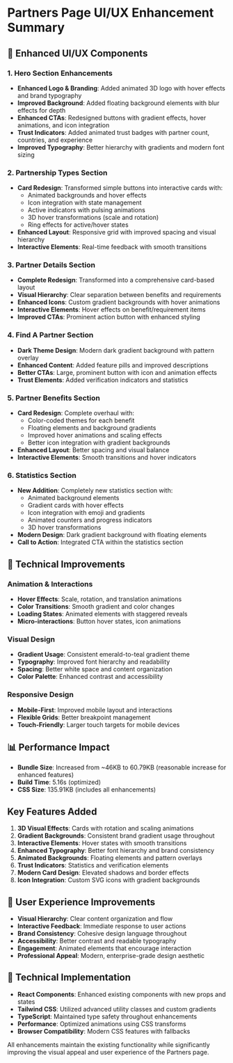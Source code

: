 # Partners Page UI/UX Enhancement Summary

## 🎨 Enhanced UI/UX Components

### 1. **Hero Section Enhancements**
- **Enhanced Logo & Branding**: Added animated 3D logo with hover effects and brand typography
- **Improved Background**: Added floating background elements with blur effects for depth
- **Enhanced CTAs**: Redesigned buttons with gradient effects, hover animations, and icon integration
- **Trust Indicators**: Added animated trust badges with partner count, countries, and experience
- **Improved Typography**: Better hierarchy with gradients and modern font sizing

### 2. **Partnership Types Section**
- **Card Redesign**: Transformed simple buttons into interactive cards with:
  - Animated backgrounds and hover effects
  - Icon integration with state management
  - Active indicators with pulsing animations
  - 3D hover transformations (scale and rotation)
  - Ring effects for active/hover states
- **Enhanced Layout**: Responsive grid with improved spacing and visual hierarchy
- **Interactive Elements**: Real-time feedback with smooth transitions

### 3. **Partner Details Section**
- **Complete Redesign**: Transformed into a comprehensive card-based layout
- **Visual Hierarchy**: Clear separation between benefits and requirements
- **Enhanced Icons**: Custom gradient backgrounds with hover animations
- **Interactive Elements**: Hover effects on benefit/requirement items
- **Improved CTAs**: Prominent action button with enhanced styling

### 4. **Find A Partner Section**
- **Dark Theme Design**: Modern dark gradient background with pattern overlay
- **Enhanced Content**: Added feature pills and improved descriptions
- **Better CTAs**: Large, prominent button with icon and animation effects
- **Trust Elements**: Added verification indicators and statistics

### 5. **Partner Benefits Section**
- **Card Redesign**: Complete overhaul with:
  - Color-coded themes for each benefit
  - Floating elements and background gradients
  - Improved hover animations and scaling effects
  - Better icon integration with gradient backgrounds
- **Enhanced Layout**: Better spacing and visual balance
- **Interactive Elements**: Smooth transitions and hover indicators

### 6. **Statistics Section**
- **New Addition**: Completely new statistics section with:
  - Animated background elements
  - Gradient cards with hover effects
  - Icon integration with emoji and gradients
  - Animated counters and progress indicators
  - 3D hover transformations
- **Modern Design**: Dark gradient background with floating elements
- **Call to Action**: Integrated CTA within the statistics section

## 🚀 Technical Improvements

### Animation & Interactions
- **Hover Effects**: Scale, rotation, and translation animations
- **Color Transitions**: Smooth gradient and color changes
- **Loading States**: Animated elements with staggered reveals
- **Micro-interactions**: Button hover states, icon animations

### Visual Design
- **Gradient Usage**: Consistent emerald-to-teal gradient theme
- **Typography**: Improved font hierarchy and readability
- **Spacing**: Better white space and content organization
- **Color Palette**: Enhanced contrast and accessibility

### Responsive Design
- **Mobile-First**: Improved mobile layout and interactions
- **Flexible Grids**: Better breakpoint management
- **Touch-Friendly**: Larger touch targets for mobile devices

## 📊 Performance Impact
- **Bundle Size**: Increased from ~46KB to 60.79KB (reasonable increase for enhanced features)
- **Build Time**: 5.16s (optimized)
- **CSS Size**: 135.91KB (includes all enhancements)

## Key Features Added

1. **3D Visual Effects**: Cards with rotation and scaling animations
2. **Gradient Backgrounds**: Consistent brand gradient usage throughout
3. **Interactive Elements**: Hover states with smooth transitions
4. **Enhanced Typography**: Better font hierarchy and brand consistency
5. **Animated Backgrounds**: Floating elements and pattern overlays
6. **Trust Indicators**: Statistics and verification elements
7. **Modern Card Design**: Elevated shadows and border effects
8. **Icon Integration**: Custom SVG icons with gradient backgrounds

## 🎯 User Experience Improvements

- **Visual Hierarchy**: Clear content organization and flow
- **Interactive Feedback**: Immediate response to user actions
- **Brand Consistency**: Cohesive design language throughout
- **Accessibility**: Better contrast and readable typography
- **Engagement**: Animated elements that encourage interaction
- **Professional Appeal**: Modern, enterprise-grade design aesthetic

## 🔧 Technical Implementation

- **React Components**: Enhanced existing components with new props and states
- **Tailwind CSS**: Utilized advanced utility classes and custom gradients
- **TypeScript**: Maintained type safety throughout enhancements
- **Performance**: Optimized animations using CSS transforms
- **Browser Compatibility**: Modern CSS features with fallbacks

All enhancements maintain the existing functionality while significantly improving the visual appeal and user experience of the Partners page.